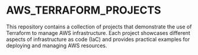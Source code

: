# AWS_TERRAFORM_PROJECTS
This repository contains a collection of projects that demonstrate the use of Terraform to manage AWS infrastructure. Each project showcases different aspects of infrastructure as code (IaC) and provides practical examples for deploying and managing AWS resources.

